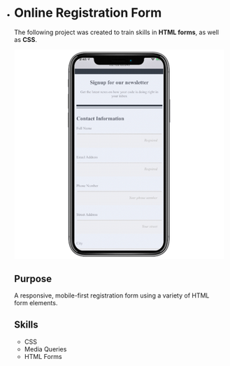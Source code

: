 * # Online Registration Form

  The following project was created to train skills in **HTML forms**, as well as **CSS**.

  ![Employee Directory](./doc/form.gif)

  ## Purpose 

  A responsive, mobile-first registration form using a variety of HTML form elements.

  

  ## Skills

  * CSS
  * Media Queries
  * HTML Forms

